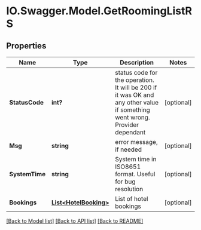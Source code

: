 # IO.Swagger.Model.GetRoomingListRS
## Properties

Name | Type | Description | Notes
------------ | ------------- | ------------- | -------------
**StatusCode** | **int?** | status code for the operation. It will be 200 if it was OK and any other value if something went wrong. Provider dependant | [optional] 
**Msg** | **string** | error message, if needed | [optional] 
**SystemTime** | **string** | System time in ISO8651 format. Useful for bug resolution | [optional] 
**Bookings** | [**List&lt;HotelBooking&gt;**](HotelBooking.md) | List of hotel bookings | [optional] 

[[Back to Model list]](../README.md#documentation-for-models) [[Back to API list]](../README.md#documentation-for-api-endpoints) [[Back to README]](../README.md)

